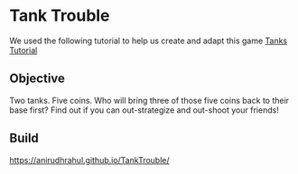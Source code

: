 # Tank Trouble

We used the following tutorial to help us create and adapt this game [Tanks Tutorial](https://learn.unity.com/project/tanks-tutorial)

## Objective
Two tanks. Five coins. Who will bring three of those five coins back to their base first? Find out if you can out-strategize and out-shoot your friends!


## Build
https://anirudhrahul.github.io/TankTrouble/

